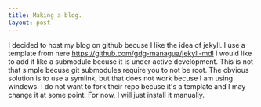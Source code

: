 ```yaml
---
title: Making a blog.
layout: post
---
```

I decided to host my blog on github becuse I like the idea of jekyll.
I use a template from here https://github.com/gdg-managua/jekyll-mdl
I would like to add it like a submodule becuse it is under active development.
This is not that simple becuse git submodules require you to not be root.
The obvious solution is to use a symlink, but that does not work becuse I am using windows.
I do not want to fork their repo becuse it's a template and I may change it at some point.
For now, I will just install it manually.
